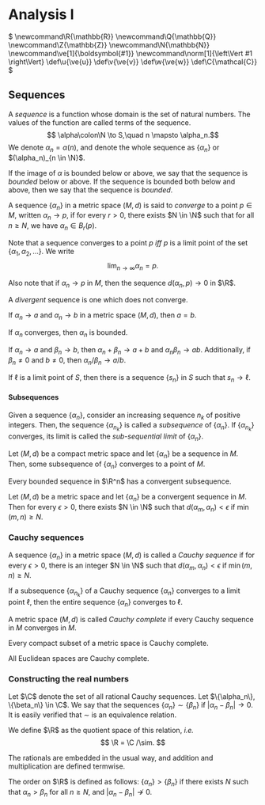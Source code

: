 # Analysis I

$
\newcommand\R{\mathbb{R}}
\newcommand\Q{\mathbb{Q}}
\newcommand\Z{\mathbb{Z}}
\newcommand\N{\mathbb{N}}
\newcommand\ve[1]{\boldsymbol{#1}}
\newcommand\norm[1]{\left\Vert #1 \right\Vert}
\def\u{\ve{u}}
\def\v{\ve{v}}
\def\w{\ve{w}}
\def\C{\mathcal{C}}
$

## Sequences
A *sequence* is a function whose domain is the set of natural numbers.
The values of the function are called terms of the sequence.
$$ \alpha\colon\N \to S,\quad n \mapsto \alpha_n.$$
We denote $\alpha_n = \alpha(n)$, and denote the whole sequence as $\{\alpha_n\}$ or $(\alpha_n)_{n \in \N}$.

If the image of $\alpha$ is bounded below or above, we say that the sequence is *bounded* below or above. If the sequence is bounded both below and above, then we say that the sequence is *bounded*.

A sequence $\{\alpha_n\}$ in a metric space $(M, d)$ is said to *converge* to a point $p \in M$, written $\alpha_n \to p$, if for every $r > 0$, there exists $N \in \N$ such that for all $n \geq N$, we have $\alpha_n \in B_r(p)$.

Note that a sequence converges to a point $p$ *iff* $p$ is a limit point of the set $\{\alpha_1, \alpha_2, \dots\}$. We write
$$ \lim_{n \to \infty} \alpha_n = p. $$

Also note that if $\alpha_n \to p$ in $M$, then the sequence $d(\alpha_n, p) \to 0$ in $\R$.

A *divergent* sequence is one which does not converge.

If $\alpha_n \to a$ and $\alpha_n \to b$ in a metric space $(M, d)$, then $a = b$.

If $\alpha_n$ converges, then $\alpha_n$ is bounded.

If $\alpha_n \to a$ and $\beta_n \to b$, then $\alpha_n + \beta_n \to a + b$ and $\alpha_n\beta_n \to ab$. Additionally, if $\beta_n \neq 0$ and $b \neq 0$, then $\alpha_n/\beta_n \to a /b$.

If $\ell$ is a limit point of $S$, then there is a sequence $\{s_n\}$ in $S$ such that $s_n \to \ell$.

#### Subsequences

Given a sequence $\{\alpha_n\}$, consider an increasing sequence $n_k$ of positive integers. Then, the sequence $\{\alpha_{n_k}\}$ is called a *subsequence* of $\{\alpha_n\}$. If $\{\alpha_{n_k}\}$ converges, its limit is called the *sub-sequential limit* of $\{\alpha_n\}$.

Let $(M, d)$ be a compact metric space and let $\{\alpha_n\}$ be a sequence in $M$. Then, some subsequence of $\{\alpha_n\}$ converges to a point of $M$.

Every bounded sequence in $\R^n$ has a convergent subsequence.

Let $(M, d)$ be a metric space and let $\{\alpha_n\}$ be a convergent sequence in $M$. Then for every $\epsilon > 0$, there exists $N \in \N$ such that $d(\alpha_m, \alpha_n) < \epsilon$ if $\min(m, n) \geq N$.

### Cauchy sequences
A sequence $\{\alpha_n\}$ in a metric space $(M, d)$ is called a *Cauchy sequence* if for every $\epsilon > 0$, there is an integer $N \in \N$ such that $d(\alpha_m, \alpha_n) < \epsilon$ if $\min(m, n) \geq N$.

If a subsequence $\{\alpha_{n_k}\}$ of a Cauchy sequence $\{\alpha_n\}$ converges to a limit point $\ell$, then the entire sequence $\{\alpha_n\}$ converges to $\ell$.

A metric space $(M, d)$ is called *Cauchy complete* if every Cauchy sequence in $M$ converges in $M$.

Every compact subset of a metric space is Cauchy complete.

All Euclidean spaces are Cauchy complete.

### Constructing the real numbers
Let $\C$ denote the set of all rational Cauchy sequences. Let $\{\alpha_n\}, \{\beta_n\} \in \C$. We say that the sequences $\{\alpha_n\} \sim \{\beta_n\}$ if $|\alpha_n - \beta_n| \to 0$. It is easily verified that $\sim$ is an equivalence relation.

We define $\R$ as the quotient space of this relation, *i.e.*
$$ \R = \C /\sim. $$

The rationals are embedded in the usual way, and addition and multiplication are defined termwise.

The order on $\R$ is defined as follows: $\{\alpha_n\} > \{\beta_n\}$ if there exists $N$ such that $\alpha_n > \beta_n$ for all $n \geq N$, and $|\alpha_n - \beta_n| \not\to 0$.